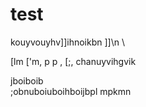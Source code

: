 # test

kouyvouyhv]]ihnoikbn
\]]\n
\


\[lm
['m,
p
p
,
[;,
chanuyvihgvik


jboiboib\
;obnuboiuboihboijbpl
mpkmn
